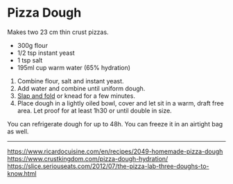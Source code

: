 # Pizza Dough

Makes two 23 cm thin crust pizzas.

- 300g flour
- 1/2 tsp instant yeast
- 1 tsp salt
- 195ml cup warm water (65% hydration)

1. Combine flour, salt and instant yeast.
2. Add water and combine until uniform dough.
3. [Slap and fold](https://www.youtube.com/watch?v=Qzx7dxuvaCo) or knead for a few minutes.
4. Place dough in a lightly oiled bowl, cover and let sit in a warm, draft free area. Let proof for at least 1h30 or until double in size.

You can refrigerate dough for up to 48h. You can freeze it in an airtight bag as well.


---

https://www.ricardocuisine.com/en/recipes/2049-homemade-pizza-dough
https://www.crustkingdom.com/pizza-dough-hydration/
https://slice.seriouseats.com/2012/07/the-pizza-lab-three-doughs-to-know.html